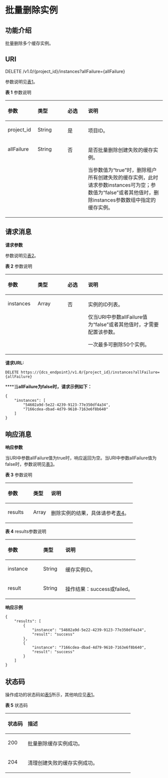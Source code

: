 # 批量删除实例<a name="ZH-CN_TOPIC_0166889613"></a>

## 功能介绍<a name="section0296157125313"></a>

批量删除多个缓存实例。

## **URI**<a name="section2310177194512"></a>

DELETE /v1.0/\{project\_id\}/instances?allFailure=\{allFailure\}

参数说明见[表1](#table4154121820350)。  

**表 1**  参数说明

<a name="table4154121820350"></a>
<table><thead align="left"><tr id="row17153191817358"><th class="cellrowborder" valign="top" width="19%" id="mcps1.2.5.1.1"><p id="p993885712414"><a name="p993885712414"></a><a name="p993885712414"></a>参数</p>
</th>
<th class="cellrowborder" valign="top" width="19%" id="mcps1.2.5.1.2"><p id="p215314189354"><a name="p215314189354"></a><a name="p215314189354"></a>类型</p>
</th>
<th class="cellrowborder" valign="top" width="13%" id="mcps1.2.5.1.3"><p id="p1715320185352"><a name="p1715320185352"></a><a name="p1715320185352"></a>必选</p>
</th>
<th class="cellrowborder" valign="top" width="49%" id="mcps1.2.5.1.4"><p id="p215351873519"><a name="p215351873519"></a><a name="p215351873519"></a>说明</p>
</th>
</tr>
</thead>
<tbody><tr id="row61531718163510"><td class="cellrowborder" valign="top" width="19%" headers="mcps1.2.5.1.1 "><p id="p51531218183514"><a name="p51531218183514"></a><a name="p51531218183514"></a>project_id</p>
</td>
<td class="cellrowborder" valign="top" width="19%" headers="mcps1.2.5.1.2 "><p id="p115311813514"><a name="p115311813514"></a><a name="p115311813514"></a>String</p>
</td>
<td class="cellrowborder" valign="top" width="13%" headers="mcps1.2.5.1.3 "><p id="p815391853510"><a name="p815391853510"></a><a name="p815391853510"></a>是</p>
</td>
<td class="cellrowborder" valign="top" width="49%" headers="mcps1.2.5.1.4 "><p id="p1153818143518"><a name="p1153818143518"></a><a name="p1153818143518"></a>项目ID。</p>
</td>
</tr>
<tr id="row1358873516587"><td class="cellrowborder" valign="top" width="19%" headers="mcps1.2.5.1.1 "><p id="p1058923515811"><a name="p1058923515811"></a><a name="p1058923515811"></a>allFailure</p>
</td>
<td class="cellrowborder" valign="top" width="19%" headers="mcps1.2.5.1.2 "><p id="p55892352586"><a name="p55892352586"></a><a name="p55892352586"></a>String</p>
</td>
<td class="cellrowborder" valign="top" width="13%" headers="mcps1.2.5.1.3 "><p id="p12589103595817"><a name="p12589103595817"></a><a name="p12589103595817"></a>否</p>
</td>
<td class="cellrowborder" valign="top" width="49%" headers="mcps1.2.5.1.4 "><p id="p15502183214592"><a name="p15502183214592"></a><a name="p15502183214592"></a>是否批量删除创建失败的缓存实例。</p>
<p id="p1750233219595"><a name="p1750233219595"></a><a name="p1750233219595"></a>当参数值为“true”时，删除租户所有创建失败的缓存实例，此时请求参数instances可为空；参数值为“false”或者其他值时，删除instances参数数组中指定的缓存实例。</p>
</td>
</tr>
</tbody>
</table>

## **请求消息**<a name="section41195764519"></a>

**请求参数**

参数说明见[表2](#table166993107405)。 

**表 2**  参数说明

<a name="table166993107405"></a>
<table><thead align="left"><tr id="row7700310174015"><th class="cellrowborder" valign="top" width="19%" id="mcps1.2.5.1.1"><p id="p770012105401"><a name="p770012105401"></a><a name="p770012105401"></a>参数</p>
</th>
<th class="cellrowborder" valign="top" width="19%" id="mcps1.2.5.1.2"><p id="p5700201018409"><a name="p5700201018409"></a><a name="p5700201018409"></a>类型</p>
</th>
<th class="cellrowborder" valign="top" width="13%" id="mcps1.2.5.1.3"><p id="p0700210154019"><a name="p0700210154019"></a><a name="p0700210154019"></a>必选</p>
</th>
<th class="cellrowborder" valign="top" width="49%" id="mcps1.2.5.1.4"><p id="p9700610174018"><a name="p9700610174018"></a><a name="p9700610174018"></a>说明</p>
</th>
</tr>
</thead>
<tbody><tr id="row13700121010407"><td class="cellrowborder" valign="top" width="19%" headers="mcps1.2.5.1.1 "><p id="p970020103409"><a name="p970020103409"></a><a name="p970020103409"></a>instances</p>
</td>
<td class="cellrowborder" valign="top" width="19%" headers="mcps1.2.5.1.2 "><p id="p17631931174018"><a name="p17631931174018"></a><a name="p17631931174018"></a>Array</p>
</td>
<td class="cellrowborder" valign="top" width="13%" headers="mcps1.2.5.1.3 "><p id="p177632031124010"><a name="p177632031124010"></a><a name="p177632031124010"></a>否</p>
</td>
<td class="cellrowborder" valign="top" width="49%" headers="mcps1.2.5.1.4 "><p id="p10763173116404"><a name="p10763173116404"></a><a name="p10763173116404"></a>实例的ID列表。</p>
<p id="p142599468162"><a name="p142599468162"></a><a name="p142599468162"></a>仅当URI中参数allFailure值为“false”或者其他值时，才需要配置该参数。</p>
<p id="p745592135517"><a name="p745592135517"></a><a name="p745592135517"></a>一次最多可删除50个实例。</p>
</td>
</tr>
</tbody>
</table>

**请求URL:**

```
DELETE https://{dcs_endpoint}/v1.0/{project_id}/instances?allFailure={allFailure}
```

****当**allFailure为false时，请求示例如下：**

```
{
    "instances": [
        "54602a9d-5e22-4239-9123-77e350df4a34",
        "7166cdea-dbad-4d79-9610-7163e6f8b640"
    ]
}
```

## **响应消息**<a name="section11426254461"></a>

**响应参数**

当URI中参数allFailure值为true时，响应返回为空。当URI中参数allFailure值为false时，参数说明见[表3](#table18935105020414)。 

**表 3**  参数说明

<a name="table18935105020414"></a>
<table><thead align="left"><tr id="row1493665014412"><th class="cellrowborder" valign="top" width="20%" id="mcps1.2.4.1.1"><p id="p193616504419"><a name="p193616504419"></a><a name="p193616504419"></a>参数</p>
</th>
<th class="cellrowborder" valign="top" width="14.000000000000002%" id="mcps1.2.4.1.2"><p id="p1093625014113"><a name="p1093625014113"></a><a name="p1093625014113"></a>类型</p>
</th>
<th class="cellrowborder" valign="top" width="66%" id="mcps1.2.4.1.3"><p id="p139361650174115"><a name="p139361650174115"></a><a name="p139361650174115"></a>说明</p>
</th>
</tr>
</thead>
<tbody><tr id="row169361650194119"><td class="cellrowborder" valign="top" width="20%" headers="mcps1.2.4.1.1 "><p id="p183851432217"><a name="p183851432217"></a><a name="p183851432217"></a>results</p>
</td>
<td class="cellrowborder" valign="top" width="14.000000000000002%" headers="mcps1.2.4.1.2 "><p id="p10385339215"><a name="p10385339215"></a><a name="p10385339215"></a>Array</p>
</td>
<td class="cellrowborder" valign="top" width="66%" headers="mcps1.2.4.1.3 "><p id="p1038583526"><a name="p1038583526"></a><a name="p1038583526"></a>删除实例的结果，具体请参考<a href="#table69371750154117">表4</a>。</p>
</td>
</tr>
</tbody>
</table>

**表 4**  results参数说明

<a name="table69371750154117"></a>
<table><thead align="left"><tr id="row11938155054119"><th class="cellrowborder" valign="top" width="27.27%" id="mcps1.2.4.1.1"><p id="p1693811501414"><a name="p1693811501414"></a><a name="p1693811501414"></a>参数</p>
</th>
<th class="cellrowborder" valign="top" width="17.05%" id="mcps1.2.4.1.2"><p id="p1493819508416"><a name="p1493819508416"></a><a name="p1493819508416"></a>类型</p>
</th>
<th class="cellrowborder" valign="top" width="55.67999999999999%" id="mcps1.2.4.1.3"><p id="p3938155084118"><a name="p3938155084118"></a><a name="p3938155084118"></a>说明</p>
</th>
</tr>
</thead>
<tbody><tr id="row17938145064112"><td class="cellrowborder" valign="top" width="27.27%" headers="mcps1.2.4.1.1 "><p id="p173482043021"><a name="p173482043021"></a><a name="p173482043021"></a>instance</p>
</td>
<td class="cellrowborder" valign="top" width="17.05%" headers="mcps1.2.4.1.2 "><p id="p10348143625"><a name="p10348143625"></a><a name="p10348143625"></a>String</p>
</td>
<td class="cellrowborder" valign="top" width="55.67999999999999%" headers="mcps1.2.4.1.3 "><p id="p83483431425"><a name="p83483431425"></a><a name="p83483431425"></a>缓存实例ID。</p>
</td>
</tr>
<tr id="row1093895010417"><td class="cellrowborder" valign="top" width="27.27%" headers="mcps1.2.4.1.1 "><p id="p63481043623"><a name="p63481043623"></a><a name="p63481043623"></a>result</p>
</td>
<td class="cellrowborder" valign="top" width="17.05%" headers="mcps1.2.4.1.2 "><p id="p1348943822"><a name="p1348943822"></a><a name="p1348943822"></a>String</p>
</td>
<td class="cellrowborder" valign="top" width="55.67999999999999%" headers="mcps1.2.4.1.3 "><p id="p1934820431025"><a name="p1934820431025"></a><a name="p1934820431025"></a>操作结果：success或failed。</p>
</td>
</tr>
</tbody>
</table>

**响应示例**

```
{
    "results": [
        {
            "instance": "54602a9d-5e22-4239-9123-77e350df4a34",
            "result": "success"
        },
        {
            "instance": "7166cdea-dbad-4d79-9610-7163e6f8b640",
            "result": "success"
        }
    ]
}
```

## **状态码**<a name="section5301161961211"></a>

操作成功的状态码如[表5](#table8301101911215)所示，其他响应见[表1](状态码.md#table5210141351517)。

**表 5**  状态码

<a name="table8301101911215"></a>
<table><thead align="left"><tr id="row11302101915124"><th class="cellrowborder" valign="top" width="15.98%" id="mcps1.2.3.1.1"><p id="p73021519101210"><a name="p73021519101210"></a><a name="p73021519101210"></a>状态码</p>
</th>
<th class="cellrowborder" valign="top" width="84.02%" id="mcps1.2.3.1.2"><p id="p830281981219"><a name="p830281981219"></a><a name="p830281981219"></a>描述</p>
</th>
</tr>
</thead>
<tbody><tr id="row16302121941211"><td class="cellrowborder" valign="top" width="15.98%" headers="mcps1.2.3.1.1 "><p id="p63027192128"><a name="p63027192128"></a><a name="p63027192128"></a>200</p>
</td>
<td class="cellrowborder" valign="top" width="84.02%" headers="mcps1.2.3.1.2 "><p id="p1302171916124"><a name="p1302171916124"></a><a name="p1302171916124"></a>批量删除缓存实例成功。</p>
</td>
</tr>
<tr id="row182271411314"><td class="cellrowborder" valign="top" width="15.98%" headers="mcps1.2.3.1.1 "><p id="p168231014739"><a name="p168231014739"></a><a name="p168231014739"></a>204</p>
</td>
<td class="cellrowborder" valign="top" width="84.02%" headers="mcps1.2.3.1.2 "><p id="p38237146312"><a name="p38237146312"></a><a name="p38237146312"></a>清理创建失败的缓存实例成功。</p>
</td>
</tr>
</tbody>
</table>

